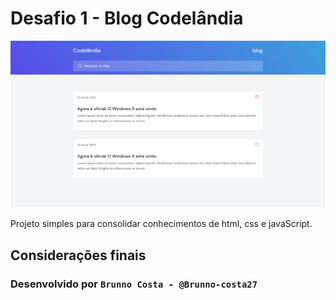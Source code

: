 # Desafio 1 - Blog Codelândia

<img src="./assets/img/blog.png" alt="wallpaper do projeto ignite feed" />

Projeto simples para consolidar conhecimentos de html, css e javaScript.


## Considerações finais

### Desenvolvido por ```Brunno Costa - @Brunno-costa27```
